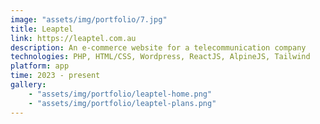 ```yaml
---
image: "assets/img/portfolio/7.jpg"
title: Leaptel
link: https://leaptel.com.au
description: An e-commerce website for a telecommunication company
technologies: PHP, HTML/CSS, Wordpress, ReactJS, AlpineJS, Tailwind
platform: app
time: 2023 - present
gallery:
    - "assets/img/portfolio/leaptel-home.png"
    - "assets/img/portfolio/leaptel-plans.png"
---
```

